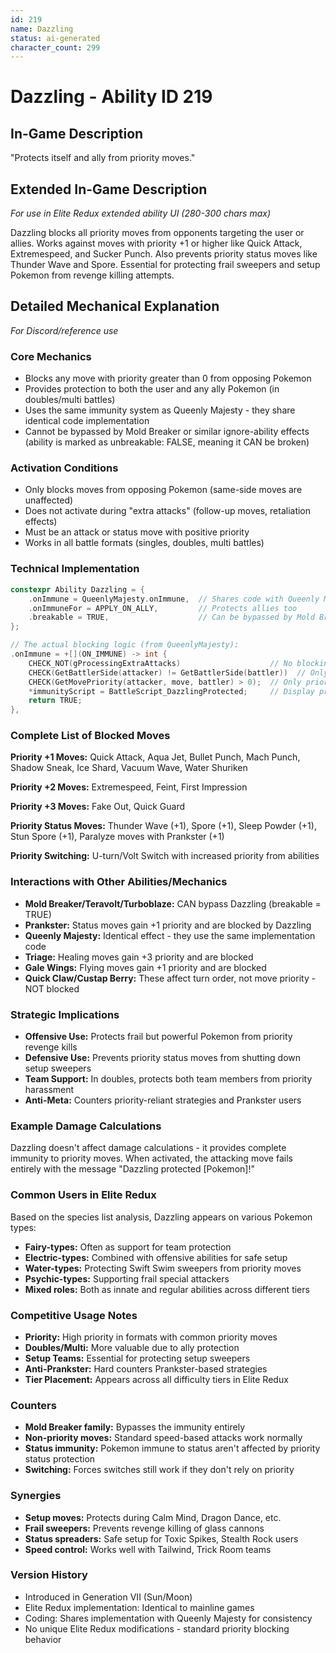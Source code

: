 ```yaml
---
id: 219
name: Dazzling
status: ai-generated
character_count: 299
---
```


# Dazzling - Ability ID 219

## In-Game Description
"Protects itself and ally from priority moves."

## Extended In-Game Description
*For use in Elite Redux extended ability UI (280-300 chars max)*

Dazzling blocks all priority moves from opponents targeting the user or allies. Works against moves with priority +1 or higher like Quick Attack, Extremespeed, and Sucker Punch. Also prevents priority status moves like Thunder Wave and Spore. Essential for protecting frail sweepers and setup Pokemon from revenge killing attempts.

## Detailed Mechanical Explanation
*For Discord/reference use*

### Core Mechanics
- Blocks any move with priority greater than 0 from opposing Pokemon
- Provides protection to both the user and any ally Pokemon (in doubles/multi battles)
- Uses the same immunity system as Queenly Majesty - they share identical code implementation
- Cannot be bypassed by Mold Breaker or similar ignore-ability effects (ability is marked as unbreakable: FALSE, meaning it CAN be broken)

### Activation Conditions
- Only blocks moves from opposing Pokemon (same-side moves are unaffected)
- Does not activate during "extra attacks" (follow-up moves, retaliation effects)
- Must be an attack or status move with positive priority
- Works in all battle formats (singles, doubles, multi battles)

### Technical Implementation
```cpp
constexpr Ability Dazzling = {
    .onImmune = QueenlyMajesty.onImmune,  // Shares code with Queenly Majesty
    .onImmuneFor = APPLY_ON_ALLY,         // Protects allies too
    .breakable = TRUE,                    // Can be bypassed by Mold Breaker
};

// The actual blocking logic (from QueenlyMajesty):
.onImmune = +[](ON_IMMUNE) -> int {
    CHECK_NOT(gProcessingExtraAttacks)                    // No blocking during extra attacks
    CHECK(GetBattlerSide(attacker) != GetBattlerSide(battler))  // Only block opponents
    CHECK(GetMovePriority(attacker, move, battler) > 0);  // Only priority moves
    *immunityScript = BattleScript_DazzlingProtected;     // Display protection message
    return TRUE;
},
```

### Complete List of Blocked Moves
**Priority +1 Moves:** Quick Attack, Aqua Jet, Bullet Punch, Mach Punch, Shadow Sneak, Ice Shard, Vacuum Wave, Water Shuriken

**Priority +2 Moves:** Extremespeed, Feint, First Impression

**Priority +3 Moves:** Fake Out, Quick Guard

**Priority Status Moves:** Thunder Wave (+1), Spore (+1), Sleep Powder (+1), Stun Spore (+1), Paralyze moves with Prankster (+1)

**Priority Switching:** U-turn/Volt Switch with increased priority from abilities

### Interactions with Other Abilities/Mechanics
- **Mold Breaker/Teravolt/Turboblaze:** CAN bypass Dazzling (breakable = TRUE)
- **Prankster:** Status moves gain +1 priority and are blocked by Dazzling
- **Queenly Majesty:** Identical effect - they use the same implementation code
- **Triage:** Healing moves gain +3 priority and are blocked
- **Gale Wings:** Flying moves gain +1 priority and are blocked
- **Quick Claw/Custap Berry:** These affect turn order, not move priority - NOT blocked

### Strategic Implications
- **Offensive Use:** Protects frail but powerful Pokemon from priority revenge kills
- **Defensive Use:** Prevents priority status moves from shutting down setup sweepers
- **Team Support:** In doubles, protects both team members from priority harassment
- **Anti-Meta:** Counters priority-reliant strategies and Prankster users

### Example Damage Calculations
Dazzling doesn't affect damage calculations - it provides complete immunity to priority moves. When activated, the attacking move fails entirely with the message "Dazzling protected [Pokemon]!"

### Common Users in Elite Redux
Based on the species list analysis, Dazzling appears on various Pokemon types:
- **Fairy-types:** Often as support for team protection
- **Electric-types:** Combined with offensive abilities for safe setup
- **Water-types:** Protecting Swift Swim sweepers from priority moves
- **Psychic-types:** Supporting frail special attackers
- **Mixed roles:** Both as innate and regular abilities across different tiers

### Competitive Usage Notes
- **Priority:** High priority in formats with common priority moves
- **Doubles/Multi:** More valuable due to ally protection
- **Setup Teams:** Essential for protecting setup sweepers
- **Anti-Prankster:** Hard counters Prankster-based strategies
- **Tier Placement:** Appears across all difficulty tiers in Elite Redux

### Counters
- **Mold Breaker family:** Bypasses the immunity entirely
- **Non-priority moves:** Standard speed-based attacks work normally  
- **Status immunity:** Pokemon immune to status aren't affected by priority status protection
- **Switching:** Forces switches still work if they don't rely on priority

### Synergies  
- **Setup moves:** Protects during Calm Mind, Dragon Dance, etc.
- **Frail sweepers:** Prevents revenge killing of glass cannons
- **Status spreaders:** Safe setup for Toxic Spikes, Stealth Rock users
- **Speed control:** Works well with Tailwind, Trick Room teams

### Version History
- Introduced in Generation VII (Sun/Moon)
- Elite Redux implementation: Identical to mainline games
- Coding: Shares implementation with Queenly Majesty for consistency
- No unique Elite Redux modifications - standard priority blocking behavior